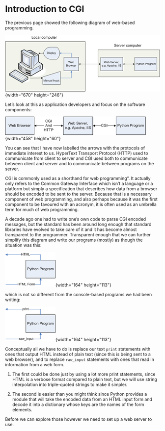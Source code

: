 # Introduction to CGI

The previous page showed the following diagram of web-based programming.

![.](03_Web_Program.png){width="670" height="246"}

Let’s look at this as application developers and focus on the software
components:

![.](04_CGI.png){width="458" height="60"}

You can see that I have now labelled the arrows with the protocols of
immediate interest to us. HyperText Transport Protocol (HTTP) used to
communicate from client to server and CGI used both to communicate
between client and server and to communicate between programs on the
server.

CGI is commonly used as a shorthand for web programming”. It actually
only refers to the Common Gateway Interface which isn’t a language or a
platform but simply a specification that describes how data from a
browser should be encoded to be sent to the server. Because that is a
necessary component of web programming, and also perhaps because it was
the first component to be favoured with an acronym, it is often used as
an umbrella term for much of web programming.

A decade ago one had to write one’s own code to parse CGI encoded
messages, but the standard has been around long enough that standard
libraries have evolved to take care of it and it has become almost
transparent to the programmer. Transparent enough that we can further
simplify this diagram and write our programs (mostly) as though the
situation was this:

![.](04_PythonCGI.png){width="164" height="113"}

which is not so different from the console-based programs we had been
writing:

![.](04_PythonConsole.png){width="164" height="113"}

Conceptually all we have to do is replace our text `print` statements
with ones that output HTML instead of plain text (since this is being
sent to a web browser), and to replace `raw_input` statements with ones
that read in information from a web form.

1.  The first could be done just by using a lot more print statements,
    since HTML is a verbose format compared to plain text, but we will
    use string interpolation into triple-quoted strings to make it
    simpler.

2.  The second is easier than you might think since Python provides a
    module that will take the encoded data from an HTML input form and
    decode it into a dictionary whose keys are the names of the form
    elements.

Before we can explore those however we need to set up a web server to
use.
